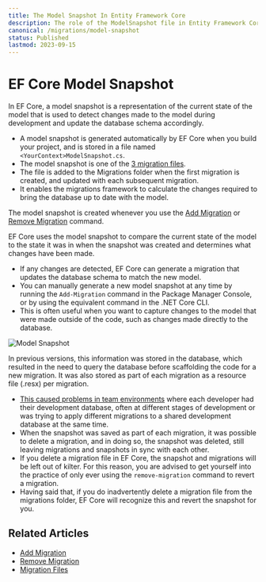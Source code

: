 ```yaml
---
title: The Model Snapshot In Entity Framework Core
description: The role of the ModelSnapshot file in Entity Framework Core Migrations is to store a snapshot of the current state of your model
canonical: /migrations/model-snapshot
status: Published
lastmod: 2023-09-15
---
```


# EF Core Model Snapshot

In EF Core, a model snapshot is a representation of the current state of the model that is used to detect changes made to the model during development and update the database schema accordingly.

 - A model snapshot is generated automatically by EF Core when you build your project, and is stored in a file named `<YourContext>ModelSnapshot.cs`.
 - The model snapshot is one of the [3 migration files](/migrations/migration-files).
 - The file is added to the Migrations folder when the first migration is created, and updated with each subsequent migration. 
 - It enables the migrations framework to calculate the changes required to bring the database up to date with the model.
 
The model snapshot is created whenever you use the [Add Migration](/migrations/add-migration) or [Remove Migration](/migrations/remove-migration) command.

EF Core uses the model snapshot to compare the current state of the model to the state it was in when the snapshot was created and determines what changes have been made. 

 - If any changes are detected, EF Core can generate a migration that updates the database schema to match the new model.
 - You can manually generate a new model snapshot at any time by running the `Add-Migration` command in the Package Manager Console, or by using the equivalent command in the .NET Core CLI. 
 - This is often useful when you want to capture changes to the model that were made outside of the code, such as changes made directly to the database.

![Model Snapshot](/images/model-snapshot.jpg)

In previous versions, this information was stored in the database, which resulted in the need to query the database before scaffolding the code for a new migration. It was also stored as part of each migration as a resource file (.resx) per migration.  

 - [This caused problems in team environments](https://msdn.microsoft.com/en-us/data/dn481501) where each developer had their development database, often at different stages of development or was trying to apply different migrations to a shared development database at the same time.
 - When the snapshot was saved as part of each migration, it was possible to delete a migration, and in doing so, the snapshot was deleted, still leaving migrations and snapshots in sync with each other.  
 - If you delete a migration file in EF Core, the snapshot and migrations will be left out of kilter. For this reason, you are advised to get yourself into the practice of only ever using the `remove-migration` command to revert a migration. 
 - Having said that, if you do inadvertently delete a migration file from the migrations folder, EF Core will recognize this and revert the snapshot for you.

## Related Articles

- [Add Migration](/migrations/add-migration)
- [Remove Migration](/migrations/remove-migration)
- [Migration Files](/migrations/migration-files)